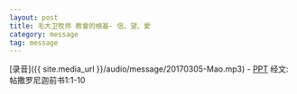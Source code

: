```yaml
---
layout: post
title: 毛大卫牧师 教會的根基- 信、望、愛
category: message
tag: message
---
```



[录音]({{ site.media_url }}/audio/message/20170305-Mao.mp3) - [PPT](https://1drv.ms/p/s!AqLDbY3r4i9UhhBy3UZWnk0WVq-A) 
经文:帖撒罗尼迦前书1:1-10
